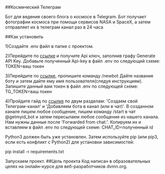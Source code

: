 ##Космический Телеграм

Бот для ведения своего блога о космосе в Telegram. Бот получает фотографии космоса при помощи сервисов NASA и SpaceX, 
а затем отправляет их в телеграм канал раз в 24 часа

##Как установить

1)Создайте .env файл в папке с проектом.

2)Перейдите по [ссылке](https://api.nasa.gov/) и получите Api ключ, заполнив графу Generate API Key.
Добавьте полученный Api-key в файл .env по следующей схеме:
TOKEN=ваш токен

3)Перейдите по [ссылке](https://telegram.me/BotFather), пропишите команду /newbot
Дайте название боту и затем дайте ему имя пользователя(следуя инструкциям).
Запишите данный вам токен в файл .env по следующей схеме:
TG_TOKEN=ваш токен

4)Пройдите гайд по [ссылке](https://smmplanner.com/blog/otlozhennyj-posting-v-telegram/) по двум разделам:
'Создаем свой Телеграм-канал' и 'Добавляем бота в канал (или в чат)'.
В созданном канале пишем любое сообщение, пишем команду /start
в чат @getmyid_bot и затем пересылаем любое сообщение из нашего канала.
Нам нужны данные после 'Forwarded from chat:'. Копируем их и вставляем в файл .env по следующей схеме:
CHAT_ID=полученный id

Python3 должен быть уже установлен. Затем используйте pip (или pip3, если есть конфликт с Python2) для установки зависимостей:

pip install -r requirements.txt

Запускаем проект.
##Цель проекта
Код написан в образовательных целях на онлайн-курсе для веб-разработчиков dvmn.org.